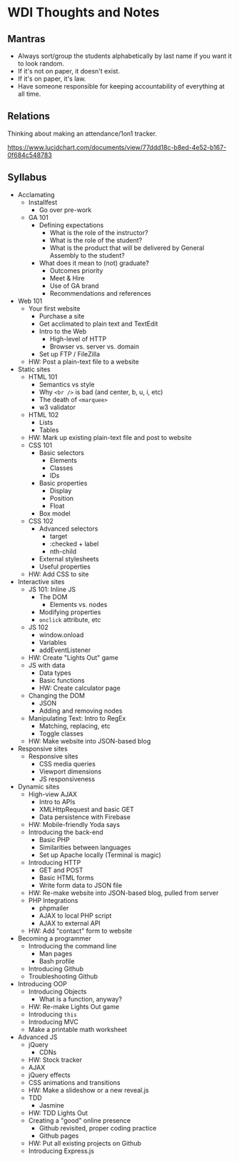 # WDI Thoughts and Notes

## Mantras

- Always sort/group the students alphabetically by last name if you want it to look random.
- If it's not on paper, it doesn't exist.
- If it's on paper, it's law.
- Have someone responsible for keeping accountability of everything at all time.

## Relations

Thinking about making an attendance/1on1 tracker.

https://www.lucidchart.com/documents/view/77ddd18c-b8ed-4e52-b167-0f684c548783

## Syllabus

- Acclamating
  - Installfest
    - Go over pre-work
  - GA 101
    - Defining expectations
      - What is the role of the instructor?
      - What is the role of the student?
      - What is the product that will be delivered by General Assembly to the student?
    - What does it mean to (not) graduate?
      - Outcomes priority
      - Meet & Hire
      - Use of GA brand
      - Recommendations and references
- Web 101
  - Your first website
    - Purchase a site
    - Get acclimated to plain text and TextEdit
    - Intro to the Web
      - High-level of HTTP
      - Browser vs. server vs. domain
    - Set up FTP / FileZilla
  - HW: Post a plain-text file to a website
- Static sites
  - HTML 101
    - Semantics vs style
    - Why `<br />` is bad (and center, b, u, i, etc)
    - The death of `<marquee>`
    - w3 validator
  - HTML 102
    - Lists
    - Tables
  - HW: Mark up existing plain-text file and post to website
  - CSS 101
    - Basic selectors
      - Elements
      - Classes
      - IDs
    - Basic properties
      - Display
      - Position
      - Float
    - Box model
  - CSS 102
    - Advanced selectors
      - target
      - :checked + label
      - nth-child
    - External stylesheets
    - Useful properties
  - HW: Add CSS to site
- Interactive sites
  - JS 101: Inline JS
    - The DOM
      - Elements vs. nodes
    - Modifying properties
    - `onclick` attribute, etc
  - JS 102
    - window.onload
    - Variables
    - addEventListener
  - HW: Create "Lights Out" game
  - JS with data
    - Data types
    - Basic functions
    - HW: Create calculator page
  - Changing the DOM
    - JSON
    - Adding and removing nodes
  - Manipulating Text: Intro to RegEx
    - Matching, replacing, etc
    - Toggle classes
  - HW: Make website into JSON-based blog
- Responsive sites
  - Responsive sites
    - CSS media queries
    - Viewport dimensions
    - JS responsiveness
- Dynamic sites
  - High-view AJAX
    - Intro to APIs
    - XMLHttpRequest and basic GET
    - Data persistence with Firebase
  - HW: Mobile-friendly Yoda says
  - Introducing the back-end
    - Basic PHP
    - Similarities between languages
    - Set up Apache locally (Terminal is magic)
  - Introducing HTTP
    - GET and POST
    - Basic HTML forms
    - Write form data to JSON file
  - HW: Re-make website into JSON-based blog, pulled from server
  - PHP Integrations
    - phpmailer
    - AJAX to local PHP script
    - AJAX to external API
  - HW: Add "contact" form to website
- Becoming a programmer
  - Introducing the command line
    - Man pages
    - Bash profile
  - Introducing Github
  - Troubleshooting Github
- Introducing OOP
  - Introducing Objects
    - What is a function, anyway?
  - HW: Re-make Lights Out game
  - Introducing `this`
  - Introducing MVC
  - Make a printable math worksheet
- Advanced JS
  - jQuery
    - CDNs
  - HW: Stock tracker
  - AJAX
  - jQuery effects
  - CSS animations and transitions
  - HW: Make a slideshow or a new reveal.js
  - TDD
    - Jasmine
  - HW: TDD Lights Out
  - Creating a "good" online presence
    - Github revisited, proper coding practice
    - Github pages
  - HW: Put all existing projects on Github
  - Introducing Express.js
